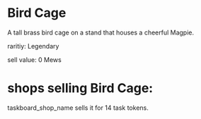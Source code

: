 # Bird Cage

A tall brass bird cage on a stand that houses a cheerful Magpie.

raritiy: Legendary

sell value: 0 Mews

# shops selling Bird Cage:

taskboard_shop_name sells it for 14 task tokens.